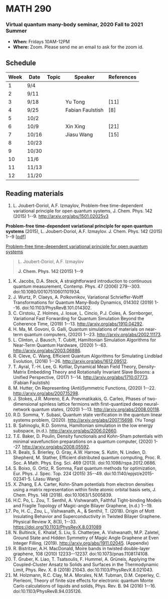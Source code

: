 # MATH 290

### Virtual quantum many-body seminar, 2020 Fall to 2021 Summer

- **When:** Fridays 10AM-12PM
- **Where:** Zoom. Please send me an email to ask for the zoom id.



## Schedule

| Week | Date  | Topic | Speaker          | References |
|------|-------|-------|------------------|------------|
| 1    | 9/4   |       |                  |            |
| 2    | 9/11  |       |                  |            |
| 3    | 9/18  |       | Yu Tong          | \[11\]     |
| 4    | 9/25  |       | Fabian Faulstish | \[8\]      |
| 5    | 10/2  |       |                  |            |
| 6    | 10/9  |       | Xin Xing         | \[21\]     |
| 7    | 10/16 |       | Jiasu Wang       | \[15\]     |
| 8    | 10/23 |       |                  |            |
| 9    | 10/30 |       |                  |            |
| 10   | 11/6  |       |                  |            |
| 11   | 11/13 |       |                  |            |
| 12   | 11/20 |       |                  |            |



## Reading materials 

1.  L. Joubert-Doriol, A.F. Izmaylov, Problem-free time-dependent
    variational principle for open quantum systems, J. Chem. Phys.
    142 (2015) 1--9. http://arxiv.org/abs/1501.02025v3

 **Problem-free time-dependent variational principle for open quantum systems** (2015), L. Joubert-Doriol, A.F. Izmaylov. J. Chem. Phys. 142 (2015) 1--9 [[pdf]](http://arxiv.org/abs/1501.02025v3)

[Problem-free time-dependent variational principle for open quantum systems](http://arxiv.org/abs/1501.02025v3)

> L. Joubert-Doriol, A.F. Izmaylov
> 
> **J. Chem. Phys. 142 (2015) 1--9**

1.  K. Jacobs, D.A. Steck, A straightforward introduction to continuous
    quantum measurement, Contemp. Phys. 47 (2006) 279--303.
    doi:10.1080/00107510601101934.
2.  J. Wurtz, P. Claeys, A. Polkovnikov, Variational Schrieffer-Wolff
    Transformations for Quantum Many-Body Dynamics, 014302 (2019) 1--16.
    doi:10.1103/PhysRevB.101.014302.
3.  C. Cirstoiu, Z. Holmes, J. Iosue, L. Cincio, P.J. Coles, A.
    Sornborger, Variational Fast Forwarding for Quantum Simulation
    Beyond the Coherence Time, (2019) 1--13.
    http://arxiv.org/abs/1910.04292.
4.  H. Ma, M. Govoni, G. Galli, Quantum simulations of materials on
    near-term quantum computers, (2020) 1--23.
    http://arxiv.org/abs/2002.11173.
5.  L. Clinton, J. Bausch, T. Cubitt, Hamiltonian Simulation Algorithms
    for Near-Term Quantum Hardware, (2020) 1--63.
    http://arxiv.org/abs/2003.06886.
6.  R. Cleve, C. Wang, Efficient Quantum Algorithms for Simulating
    Lindblad Evolution, (2016) 1--26. http://arxiv.org/abs/1612.09512.
7.  T. Ayral, T.-H. Lee, G. Kotliar, Dynamical Mean Field Theory,
    Density-Matrix Embedding Theory and Rotationally Invariant Slave
    Bosons: a Unified Perspective, (2017) 1--14.
    http://arxiv.org/abs/1710.07773. (Fabian Faulstish)
8.  M. Hutter, On Representing (Anti)Symmetric Functions, (2020) 1--22.
    http://arxiv.org/abs/2007.15298.
9.  J. Stokes, J.R. Moreno, E.A. Pnevmatikakis, G. Carleo, Phases of
   two-dimensional spinless lattice fermions with first-quantized deep
   neural-network quantum states, (2020) 1--13.
   http://arxiv.org/abs/2008.00118.
10.  R.D. Somma, Y. Subasi, Quantum state verification in the quantum
   linear systems problem, (2020). http://arxiv.org/abs/2007.15698. (Yu
   Tong)
11.  B. Şahinoglu, R.D. Somma, Hamiltonian simulation in the low energy
    subspace, (n.d.). http://arxiv.org/abs/2006.02660.
12.  T.E. Baker, D. Poulin, Density functionals and Kohn-Sham potentials
    with minimal wavefunction preparations on a quantum computer, (2020)
    1--27. http://arxiv.org/abs/2008.05592.
13.  R. Beals, S. Brierley, O. Gray, A.W. Harrow, S. Kutin, N. Linden, D.
    Shepherd, M. Stather, Efficient distributed quantum computing,
    Proc. R. Soc. A Math. Phys. Eng. Sci. 469 (2013).
    doi:10.1098/rspa.2012.0686.
14.  S. Boixo, G. Ortiz, R. Somma, Fast quantum methods for optimization,
    Eur. Phys. J. Spec. Top. 224 (2015) 35--49.
    doi:10.1140/epjst/e2015-02341-5. (Jiasu Wang)
15.  X. Zhang, E.A. Carter, Kohn-Sham potentials from electron densities
    using a matrix representation within finite atomic orbital basis
    sets, J. Chem. Phys. 148 (2018). doi:10.1063/1.5005839.
16.  H.C. Po, L. Zou, T. Senthil, A. Vishwanath, Faithful Tight-binding
    Models and Fragile Topology of Magic-angle Bilayer Graphene, (n.d.)
    1--19.
17.  Po, H. C., Zou, L., Vishwanath, A., & Senthil, T. (2018). Origin of
    Mott Insulating Behavior and Superconductivity in Twisted Bilayer
    Graphene. Physical Review X, 8(3), 1--33.
    https://doi.org/10.1103/PhysRevX.8.031089
18.  N. Bultinck, E. Khalaf, S. Liu, S. Chatterjee, A. Vishwanath, M.P.
    Zaletel, Ground State and Hidden Symmetry of Magic Angle Graphene at
    Even Integer Filling, (2019). http://arxiv.org/abs/1911.02045.
    (Appendix)
19.  R. Bistritzer, A.H. MacDonald, Moire bands in twisted double-layer
    graphene, 108 (2010) 12233--12237. doi:10.1073/pnas.1108174108.
20.  T. Gruber, K. Liao, T. Tsatsoulis, F. Hummel, A. Grüneis, Applying
    the Coupled-Cluster Ansatz to Solids and Surfaces in the
    Thermodynamic Limit, Phys. Rev. X. 8 (2018) 21043.
    doi:10.1103/PhysRevX.8.021043.
21.  M. Holzmann, R.C. Clay, M.A. Morales, N.M. Tubman, D.M. Ceperley, C.
    Pierleoni, Theory of finite size effects for electronic quantum
    Monte Carlo calculations of liquids and solids, Phys. Rev. B.
    94 (2016) 1--16. doi:10.1103/PhysRevB.94.035126.